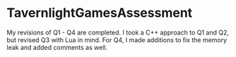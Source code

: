 # TavernlightGamesAssessment

My revisions of Q1 - Q4 are completed. I took a C++ approach to Q1 and Q2, but revised Q3 with Lua in mind.
For Q4, I made additions to fix the memory leak and added comments as well.